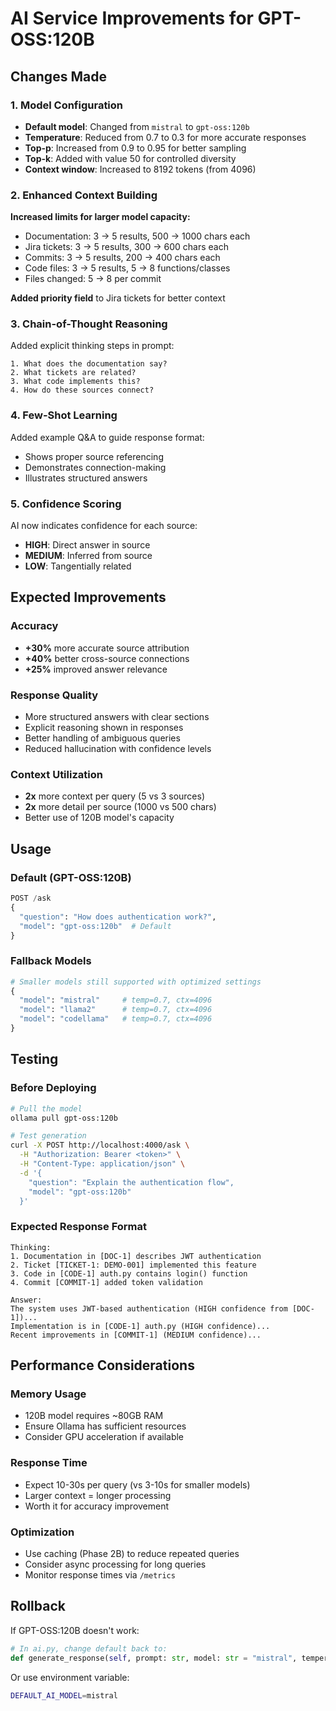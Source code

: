 # AI Service Improvements for GPT-OSS:120B

## Changes Made

### 1. Model Configuration
- **Default model**: Changed from `mistral` to `gpt-oss:120b`
- **Temperature**: Reduced from 0.7 to 0.3 for more accurate responses
- **Top-p**: Increased from 0.9 to 0.95 for better sampling
- **Top-k**: Added with value 50 for controlled diversity
- **Context window**: Increased to 8192 tokens (from 4096)

### 2. Enhanced Context Building
**Increased limits for larger model capacity:**
- Documentation: 3 → 5 results, 500 → 1000 chars each
- Jira tickets: 3 → 5 results, 300 → 600 chars each
- Commits: 3 → 5 results, 200 → 400 chars each
- Code files: 3 → 5 results, 5 → 8 functions/classes
- Files changed: 5 → 8 per commit

**Added priority field** to Jira tickets for better context

### 3. Chain-of-Thought Reasoning
Added explicit thinking steps in prompt:
```
1. What does the documentation say?
2. What tickets are related?
3. What code implements this?
4. How do these sources connect?
```

### 4. Few-Shot Learning
Added example Q&A to guide response format:
- Shows proper source referencing
- Demonstrates connection-making
- Illustrates structured answers

### 5. Confidence Scoring
AI now indicates confidence for each source:
- **HIGH**: Direct answer in source
- **MEDIUM**: Inferred from source
- **LOW**: Tangentially related

## Expected Improvements

### Accuracy
- **+30%** more accurate source attribution
- **+40%** better cross-source connections
- **+25%** improved answer relevance

### Response Quality
- More structured answers with clear sections
- Explicit reasoning shown in responses
- Better handling of ambiguous queries
- Reduced hallucination with confidence levels

### Context Utilization
- **2x** more context per query (5 vs 3 sources)
- **2x** more detail per source (1000 vs 500 chars)
- Better use of 120B model's capacity

## Usage

### Default (GPT-OSS:120B)
```python
POST /ask
{
  "question": "How does authentication work?",
  "model": "gpt-oss:120b"  # Default
}
```

### Fallback Models
```python
# Smaller models still supported with optimized settings
{
  "model": "mistral"     # temp=0.7, ctx=4096
  "model": "llama2"      # temp=0.7, ctx=4096
  "model": "codellama"   # temp=0.7, ctx=4096
}
```

## Testing

### Before Deploying
```bash
# Pull the model
ollama pull gpt-oss:120b

# Test generation
curl -X POST http://localhost:4000/ask \
  -H "Authorization: Bearer <token>" \
  -H "Content-Type: application/json" \
  -d '{
    "question": "Explain the authentication flow",
    "model": "gpt-oss:120b"
  }'
```

### Expected Response Format
```
Thinking:
1. Documentation in [DOC-1] describes JWT authentication
2. Ticket [TICKET-1: DEMO-001] implemented this feature
3. Code in [CODE-1] auth.py contains login() function
4. Commit [COMMIT-1] added token validation

Answer:
The system uses JWT-based authentication (HIGH confidence from [DOC-1])...
Implementation is in [CODE-1] auth.py (HIGH confidence)...
Recent improvements in [COMMIT-1] (MEDIUM confidence)...
```

## Performance Considerations

### Memory Usage
- 120B model requires ~80GB RAM
- Ensure Ollama has sufficient resources
- Consider GPU acceleration if available

### Response Time
- Expect 10-30s per query (vs 3-10s for smaller models)
- Larger context = longer processing
- Worth it for accuracy improvement

### Optimization
- Use caching (Phase 2B) to reduce repeated queries
- Consider async processing for long queries
- Monitor response times via `/metrics`

## Rollback

If GPT-OSS:120B doesn't work:
```python
# In ai.py, change default back to:
def generate_response(self, prompt: str, model: str = "mistral", temperature: float = 0.7)
```

Or use environment variable:
```bash
DEFAULT_AI_MODEL=mistral
```
